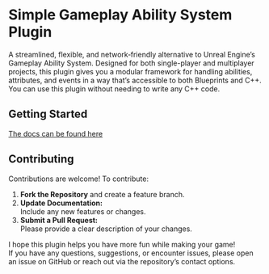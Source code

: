 # Simple Gameplay Ability System Plugin

A streamlined, flexible, and network‐friendly alternative to Unreal Engine’s Gameplay Ability System. Designed for both single-player and multiplayer projects, this plugin gives you a modular framework for handling abilities, attributes, and events in a way that’s accessible to both Blueprints and C++. You can use this plugin without needing to write any C++ code.

## Getting Started

[The docs can be found here](https://straytrain.github.io/SimpleGameplayAbilitySystem/)

## Contributing

Contributions are welcome! To contribute:
1. **Fork the Repository** and create a feature branch.
2. **Update Documentation:**  
   Include any new features or changes.
3. **Submit a Pull Request:**  
   Please provide a clear description of your changes.

I hope this plugin helps you have more fun while making your game!  
If you have any questions, suggestions, or encounter issues, please open an issue on GitHub or reach out via the repository’s contact options.
